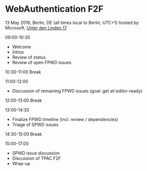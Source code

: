 # WebAuthentication F2F

13 May 2016, Berlin, DE (all times local to Berlin, UTC+1)
hosted by Microsoft, [Unter den Linden 17](https://www.microsoft.com/de-de/berlin/unter-den-linden-17/)

09:00-10:30
* Welcome
* Intros
* Review of status
* Review of open FPWD issues

10:30-11:00 Break

11:00-12:00
* Discussion of remaining FPWD issues (goal: get all editor-ready)

12:00-13:00 Break

13:00-14:30
* Finalize FPWD timeline (incl. review / dependencies)
* Triage of SPWD issues

14:30-15:00 Break

15:00-17:00
* SPWD issue discussion
* Discussion of TPAC F2F
* Wrap-up

